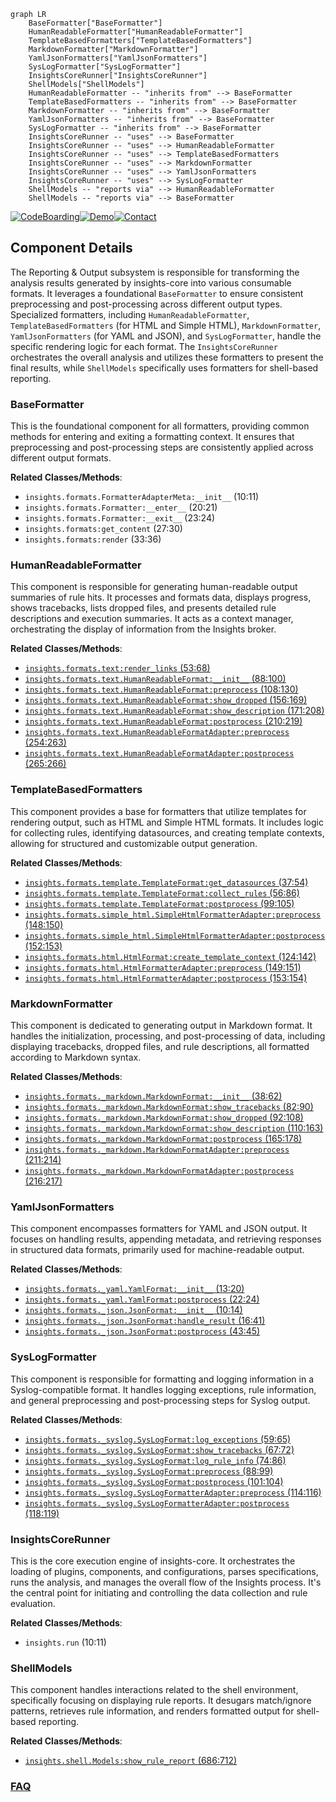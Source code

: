 ```mermaid
graph LR
    BaseFormatter["BaseFormatter"]
    HumanReadableFormatter["HumanReadableFormatter"]
    TemplateBasedFormatters["TemplateBasedFormatters"]
    MarkdownFormatter["MarkdownFormatter"]
    YamlJsonFormatters["YamlJsonFormatters"]
    SysLogFormatter["SysLogFormatter"]
    InsightsCoreRunner["InsightsCoreRunner"]
    ShellModels["ShellModels"]
    HumanReadableFormatter -- "inherits from" --> BaseFormatter
    TemplateBasedFormatters -- "inherits from" --> BaseFormatter
    MarkdownFormatter -- "inherits from" --> BaseFormatter
    YamlJsonFormatters -- "inherits from" --> BaseFormatter
    SysLogFormatter -- "inherits from" --> BaseFormatter
    InsightsCoreRunner -- "uses" --> BaseFormatter
    InsightsCoreRunner -- "uses" --> HumanReadableFormatter
    InsightsCoreRunner -- "uses" --> TemplateBasedFormatters
    InsightsCoreRunner -- "uses" --> MarkdownFormatter
    InsightsCoreRunner -- "uses" --> YamlJsonFormatters
    InsightsCoreRunner -- "uses" --> SysLogFormatter
    ShellModels -- "reports via" --> HumanReadableFormatter
    ShellModels -- "reports via" --> BaseFormatter
```
[![CodeBoarding](https://img.shields.io/badge/Generated%20by-CodeBoarding-9cf?style=flat-square)](https://github.com/CodeBoarding/CodeBoarding)[![Demo](https://img.shields.io/badge/Try%20our-Demo-blue?style=flat-square)](https://www.codeboarding.org/demo)[![Contact](https://img.shields.io/badge/Contact%20us%20-%20contact@codeboarding.org-lightgrey?style=flat-square)](mailto:contact@codeboarding.org)

## Component Details

The Reporting & Output subsystem is responsible for transforming the analysis results generated by insights-core into various consumable formats. It leverages a foundational `BaseFormatter` to ensure consistent preprocessing and post-processing across different output types. Specialized formatters, including `HumanReadableFormatter`, `TemplateBasedFormatters` (for HTML and Simple HTML), `MarkdownFormatter`, `YamlJsonFormatters` (for YAML and JSON), and `SysLogFormatter`, handle the specific rendering logic for each format. The `InsightsCoreRunner` orchestrates the overall analysis and utilizes these formatters to present the final results, while `ShellModels` specifically uses formatters for shell-based reporting.

### BaseFormatter
This is the foundational component for all formatters, providing common methods for entering and exiting a formatting context. It ensures that preprocessing and post-processing steps are consistently applied across different output formats.


**Related Classes/Methods**:

- `insights.formats.FormatterAdapterMeta:__init__` (10:11)
- `insights.formats.Formatter:__enter__` (20:21)
- `insights.formats.Formatter:__exit__` (23:24)
- `insights.formats:get_content` (27:30)
- `insights.formats:render` (33:36)


### HumanReadableFormatter
This component is responsible for generating human-readable output summaries of rule hits. It processes and formats data, displays progress, shows tracebacks, lists dropped files, and presents detailed rule descriptions and execution summaries. It acts as a context manager, orchestrating the display of information from the Insights broker.


**Related Classes/Methods**:

- <a href="https://github.com/RedHatInsights/insights-core/blob/master/insights/formats/text.py#L53-L68" target="_blank" rel="noopener noreferrer">`insights.formats.text:render_links` (53:68)</a>
- <a href="https://github.com/RedHatInsights/insights-core/blob/master/insights/formats/text.py#L88-L100" target="_blank" rel="noopener noreferrer">`insights.formats.text.HumanReadableFormat:__init__` (88:100)</a>
- <a href="https://github.com/RedHatInsights/insights-core/blob/master/insights/formats/text.py#L108-L130" target="_blank" rel="noopener noreferrer">`insights.formats.text.HumanReadableFormat:preprocess` (108:130)</a>
- <a href="https://github.com/RedHatInsights/insights-core/blob/master/insights/formats/text.py#L156-L169" target="_blank" rel="noopener noreferrer">`insights.formats.text.HumanReadableFormat:show_dropped` (156:169)</a>
- <a href="https://github.com/RedHatInsights/insights-core/blob/master/insights/formats/text.py#L171-L208" target="_blank" rel="noopener noreferrer">`insights.formats.text.HumanReadableFormat:show_description` (171:208)</a>
- <a href="https://github.com/RedHatInsights/insights-core/blob/master/insights/formats/text.py#L210-L219" target="_blank" rel="noopener noreferrer">`insights.formats.text.HumanReadableFormat:postprocess` (210:219)</a>
- <a href="https://github.com/RedHatInsights/insights-core/blob/master/insights/formats/text.py#L254-L263" target="_blank" rel="noopener noreferrer">`insights.formats.text.HumanReadableFormatAdapter:preprocess` (254:263)</a>
- <a href="https://github.com/RedHatInsights/insights-core/blob/master/insights/formats/text.py#L265-L266" target="_blank" rel="noopener noreferrer">`insights.formats.text.HumanReadableFormatAdapter:postprocess` (265:266)</a>


### TemplateBasedFormatters
This component provides a base for formatters that utilize templates for rendering output, such as HTML and Simple HTML formats. It includes logic for collecting rules, identifying datasources, and creating template contexts, allowing for structured and customizable output generation.


**Related Classes/Methods**:

- <a href="https://github.com/RedHatInsights/insights-core/blob/master/insights/formats/template.py#L37-L54" target="_blank" rel="noopener noreferrer">`insights.formats.template.TemplateFormat:get_datasources` (37:54)</a>
- <a href="https://github.com/RedHatInsights/insights-core/blob/master/insights/formats/template.py#L56-L86" target="_blank" rel="noopener noreferrer">`insights.formats.template.TemplateFormat:collect_rules` (56:86)</a>
- <a href="https://github.com/RedHatInsights/insights-core/blob/master/insights/formats/template.py#L99-L105" target="_blank" rel="noopener noreferrer">`insights.formats.template.TemplateFormat:postprocess` (99:105)</a>
- <a href="https://github.com/RedHatInsights/insights-core/blob/master/insights/formats/simple_html.py#L148-L150" target="_blank" rel="noopener noreferrer">`insights.formats.simple_html.SimpleHtmlFormatterAdapter:preprocess` (148:150)</a>
- <a href="https://github.com/RedHatInsights/insights-core/blob/master/insights/formats/simple_html.py#L152-L153" target="_blank" rel="noopener noreferrer">`insights.formats.simple_html.SimpleHtmlFormatterAdapter:postprocess` (152:153)</a>
- <a href="https://github.com/RedHatInsights/insights-core/blob/master/insights/formats/html.py#L124-L142" target="_blank" rel="noopener noreferrer">`insights.formats.html.HtmlFormat:create_template_context` (124:142)</a>
- <a href="https://github.com/RedHatInsights/insights-core/blob/master/insights/formats/html.py#L149-L151" target="_blank" rel="noopener noreferrer">`insights.formats.html.HtmlFormatterAdapter:preprocess` (149:151)</a>
- <a href="https://github.com/RedHatInsights/insights-core/blob/master/insights/formats/html.py#L153-L154" target="_blank" rel="noopener noreferrer">`insights.formats.html.HtmlFormatterAdapter:postprocess` (153:154)</a>


### MarkdownFormatter
This component is dedicated to generating output in Markdown format. It handles the initialization, processing, and post-processing of data, including displaying tracebacks, dropped files, and rule descriptions, all formatted according to Markdown syntax.


**Related Classes/Methods**:

- <a href="https://github.com/RedHatInsights/insights-core/blob/master/insights/formats/_markdown.py#L38-L62" target="_blank" rel="noopener noreferrer">`insights.formats._markdown.MarkdownFormat:__init__` (38:62)</a>
- <a href="https://github.com/RedHatInsights/insights-core/blob/master/insights/formats/_markdown.py#L82-L90" target="_blank" rel="noopener noreferrer">`insights.formats._markdown.MarkdownFormat:show_tracebacks` (82:90)</a>
- <a href="https://github.com/RedHatInsights/insights-core/blob/master/insights/formats/_markdown.py#L92-L108" target="_blank" rel="noopener noreferrer">`insights.formats._markdown.MarkdownFormat:show_dropped` (92:108)</a>
- <a href="https://github.com/RedHatInsights/insights-core/blob/master/insights/formats/_markdown.py#L110-L163" target="_blank" rel="noopener noreferrer">`insights.formats._markdown.MarkdownFormat:show_description` (110:163)</a>
- <a href="https://github.com/RedHatInsights/insights-core/blob/master/insights/formats/_markdown.py#L165-L178" target="_blank" rel="noopener noreferrer">`insights.formats._markdown.MarkdownFormat:postprocess` (165:178)</a>
- <a href="https://github.com/RedHatInsights/insights-core/blob/master/insights/formats/_markdown.py#L211-L214" target="_blank" rel="noopener noreferrer">`insights.formats._markdown.MarkdownFormatAdapter:preprocess` (211:214)</a>
- <a href="https://github.com/RedHatInsights/insights-core/blob/master/insights/formats/_markdown.py#L216-L217" target="_blank" rel="noopener noreferrer">`insights.formats._markdown.MarkdownFormatAdapter:postprocess` (216:217)</a>


### YamlJsonFormatters
This component encompasses formatters for YAML and JSON output. It focuses on handling results, appending metadata, and retrieving responses in structured data formats, primarily used for machine-readable output.


**Related Classes/Methods**:

- <a href="https://github.com/RedHatInsights/insights-core/blob/master/insights/formats/_yaml.py#L13-L20" target="_blank" rel="noopener noreferrer">`insights.formats._yaml.YamlFormat:__init__` (13:20)</a>
- <a href="https://github.com/RedHatInsights/insights-core/blob/master/insights/formats/_yaml.py#L22-L24" target="_blank" rel="noopener noreferrer">`insights.formats._yaml.YamlFormat:postprocess` (22:24)</a>
- <a href="https://github.com/RedHatInsights/insights-core/blob/master/insights/formats/_json.py#L10-L14" target="_blank" rel="noopener noreferrer">`insights.formats._json.JsonFormat:__init__` (10:14)</a>
- <a href="https://github.com/RedHatInsights/insights-core/blob/master/insights/formats/_json.py#L16-L41" target="_blank" rel="noopener noreferrer">`insights.formats._json.JsonFormat:handle_result` (16:41)</a>
- <a href="https://github.com/RedHatInsights/insights-core/blob/master/insights/formats/_json.py#L43-L45" target="_blank" rel="noopener noreferrer">`insights.formats._json.JsonFormat:postprocess` (43:45)</a>


### SysLogFormatter
This component is responsible for formatting and logging information in a Syslog-compatible format. It handles logging exceptions, rule information, and general preprocessing and post-processing steps for Syslog output.


**Related Classes/Methods**:

- <a href="https://github.com/RedHatInsights/insights-core/blob/master/insights/formats/_syslog.py#L59-L65" target="_blank" rel="noopener noreferrer">`insights.formats._syslog.SysLogFormat:log_exceptions` (59:65)</a>
- <a href="https://github.com/RedHatInsights/insights-core/blob/master/insights/formats/_syslog.py#L67-L72" target="_blank" rel="noopener noreferrer">`insights.formats._syslog.SysLogFormat:show_tracebacks` (67:72)</a>
- <a href="https://github.com/RedHatInsights/insights-core/blob/master/insights/formats/_syslog.py#L74-L86" target="_blank" rel="noopener noreferrer">`insights.formats._syslog.SysLogFormat:log_rule_info` (74:86)</a>
- <a href="https://github.com/RedHatInsights/insights-core/blob/master/insights/formats/_syslog.py#L88-L99" target="_blank" rel="noopener noreferrer">`insights.formats._syslog.SysLogFormat:preprocess` (88:99)</a>
- <a href="https://github.com/RedHatInsights/insights-core/blob/master/insights/formats/_syslog.py#L101-L104" target="_blank" rel="noopener noreferrer">`insights.formats._syslog.SysLogFormat:postprocess` (101:104)</a>
- <a href="https://github.com/RedHatInsights/insights-core/blob/master/insights/formats/_syslog.py#L114-L116" target="_blank" rel="noopener noreferrer">`insights.formats._syslog.SysLogFormatterAdapter:preprocess` (114:116)</a>
- <a href="https://github.com/RedHatInsights/insights-core/blob/master/insights/formats/_syslog.py#L118-L119" target="_blank" rel="noopener noreferrer">`insights.formats._syslog.SysLogFormatterAdapter:postprocess` (118:119)</a>


### InsightsCoreRunner
This is the core execution engine of insights-core. It orchestrates the loading of plugins, components, and configurations, parses specifications, runs the analysis, and manages the overall flow of the Insights process. It's the central point for initiating and controlling the data collection and rule evaluation.


**Related Classes/Methods**:

- `insights.run` (10:11)


### ShellModels
This component handles interactions related to the shell environment, specifically focusing on displaying rule reports. It desugars match/ignore patterns, retrieves rule information, and renders formatted output for shell-based reporting.


**Related Classes/Methods**:

- <a href="https://github.com/RedHatInsights/insights-core/blob/master/insights/shell.py#L686-L712" target="_blank" rel="noopener noreferrer">`insights.shell.Models:show_rule_report` (686:712)</a>




### [FAQ](https://github.com/CodeBoarding/GeneratedOnBoardings/tree/main?tab=readme-ov-file#faq)